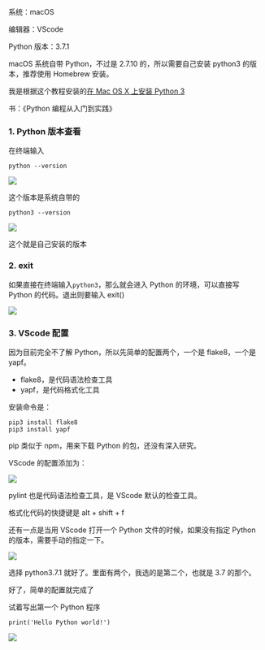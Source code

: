系统：macOS

编辑器：VScode

Python 版本：3.7.1

macOS 系统自带 Python，不过是 2.7.10 的，所以需要自己安装 python3 的版本，推荐使用 Homebrew 安装。

我是根据这个教程安装的[在 Mac OS X 上安装 Python 3](https://pythonguidecn.readthedocs.io/zh/latest/starting/install3/osx.html)

书：《Python 编程从入门到实践》

### 1. Python 版本查看

在终端输入

```
python --version
```

![](/madao.github.io/database/images/articles/python/setup/image.png)

这个版本是系统自带的

```
python3 --version
```

![](/madao.github.io/database/images/articles/python/setup/image1.png)

这个就是自己安装的版本

### 2. exit

如果直接在终端输入`python3`，那么就会进入 Python 的环境，可以直接写 Python 的代码。退出则要输入 exit()

![](/madao.github.io/database/images/articles/python/setup/image2.png)

### 3. VScode 配置

因为目前完全不了解 Python，所以先简单的配置两个，一个是 flake8，一个是 yapf。

- flake8，是代码语法检查工具
- yapf，是代码格式化工具

安装命令是：

```
pip3 install flake8
pip3 install yapf
```

pip 类似于 npm，用来下载 Python 的包，还没有深入研究。

VScode 的配置添加为：

![](/madao.github.io/database/images/articles/python/setup/image3.png)

pylint 也是代码语法检查工具，是 VScode 默认的检查工具。

格式化代码的快捷键是 alt + shift + f

还有一点是当用 VScode 打开一个 Python 文件的时候，如果没有指定 Python 的版本，需要手动的指定一下。

![](/madao.github.io/database/images/articles/python/setup/image4.png)

选择 python3.7.1 就好了。里面有两个，我选的是第二个，也就是 3.7 的那个。

好了，简单的配置就完成了

试着写出第一个 Python 程序

```
print('Hello Python world!')
```

![](/madao.github.io/database/images/articles/python/setup/image5.png)
